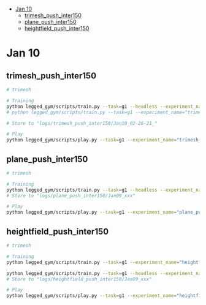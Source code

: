 
- [Jan 10](#jan-10)
  - [trimesh\_push\_inter150](#trimesh_push_inter150)
  - [plane\_push\_inter150](#plane_push_inter150)
  - [heightfield\_push\_inter150](#heightfield_push_inter150)


# Jan 10

## trimesh_push_inter150
```zsh
# trimesh

# Training
python legged_gym/scripts/train.py --task=g1 --headless --experiment_name="trimesh_push_inter150"
# python legged_gym/scripts/train.py --task=g1 --experiment_name="trimesh_push_inter150"

# Store to "logs/trimesh_push_inter150/Jan10_02-26-21_"

# Play
python legged_gym/scripts/play.py --task=g1 --experiment_name="trimesh_push_inter150" --load_run="Jan10_02-26-21_"

```


## plane_push_inter150
```zsh
# trimesh

# Training
python legged_gym/scripts/train.py --task=g1 --headless --experiment_name="plane_push_inter150"
# Store to "logs/plane_push_inter150/Jan09_xxx"

# Play
python legged_gym/scripts/play.py --task=g1 --experiment_name="plane_push_inter150" --load_run="Jan09_xxx"

```

## heightfield_push_inter150
```zsh
# trimesh

# Training
python legged_gym/scripts/train.py --task=g1 --experiment_name="heightfield_push_inter150"

python legged_gym/scripts/train.py --task=g1 --headless --experiment_name="heightfield_push_inter150"
# Store to "logs/heightfield_push_inter150/Jan09_xxx"

# Play
python legged_gym/scripts/play.py --task=g1 --experiment_name="heightfield_push_inter150" --load_run="Jan09_xxx"

```